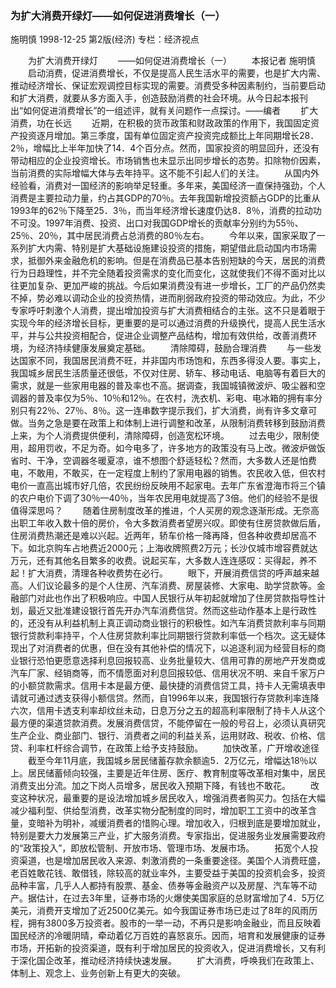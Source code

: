### 为扩大消费开绿灯——如何促进消费增长（一）
施明慎
1998-12-25
第2版(经济)
专栏：经济视点

　　为扩大消费开绿灯
　　——如何促进消费增长（一）
　　本报记者  施明慎
　　启动消费，促进消费增长，不仅是提高人民生活水平的需要，也是扩大内需、推动经济增长、保证宏观调控目标实现的需要。消费受多种因素制约，当前要启动和扩大消费，就要从多方面入手，创造鼓励消费的社会环境。从今日起本报刊出“如何促进消费增长”的一组述评，就有关问题作一点探讨。——编者
　　扩大消费，功在长远
　　近期，在积极的货币政策和财政政策的作用下，我国固定资产投资逐月增加。第三季度，国有单位固定资产投资完成额比上年同期增长28．2％，增幅比上半年加快了14．4个百分点。然而，国家投资的明显回升，还没有带动相应的企业投资增长。市场销售也未显示出同步增长的态势。扣除物价因素，当前消费的实际增幅大体与去年持平。这不能不引起人们的关注。
　　从国内外经验看，消费对一国经济的影响举足轻重。多年来，美国经济一直保持强劲，个人消费是主要拉动力量，约占其GDP的70％。去年我国新增投资额占GDP的比重从1993年的62％下降至25．3％，而当年经济增长速度仍达8．8％，消费的拉动功不可没。1997年消费、投资、出口对我国GDP增长的贡献率分别约为55％、25％、20％，其中居民消费占总消费的80％左右。
　　今年以来，国家采取了一系列扩大内需、特别是扩大基础设施建设投资的措施，期望借此启动国内市场需求，抵御外来金融危机的影响。但是在消费品已基本告别短缺的今天，居民的消费行为日趋理性，并不完全随着投资需求的变化而变化，这就使我们不得不面对比以往更加复杂、更加严峻的挑战。今后如果消费没有进一步增长，工厂的产品仍然卖不掉，势必难以调动企业的投资热情，进而削弱政府投资的带动效应。为此，不少专家呼吁刺激个人消费，提出增加投资与扩大消费相结合的主张。这不只是着眼于实现今年的经济增长目标，更重要的是可以通过消费的升级换代，提高人民生活水平，并与公共投资相配合，促进企业调整产品结构，增加有效供给，改善消费环境，为经济持续健康发展奠定基础。
　　清除障碍，鼓励合理消费
　　与一些发达国家不同，我国居民消费不旺，并非国内市场饱和，东西多得没人要。事实上，我国城乡居民生活质量还很低，不仅对住房、轿车、移动电话、电脑等有着巨大的需求，就是一些家用电器的普及率也不高。据调查，我国城镇微波炉、吸尘器和空调器的普及率仅为5％、10％和12％。在农村，洗衣机、彩电、电冰箱的拥有率分别只有22％、27％、8％。这一连串数字提示我们，扩大消费，尚有许多文章可做。当务之急是要在政策上和体制上进行调整和改革，从限制消费转移到鼓励消费上来，为个人消费提供便利，清除障碍，创造宽松环境。
　　过去电少，限制使用，超用罚收，不足为奇。如今电多了，许多地方的政策没有马上改。微波炉做饭省时、干净，空调器冬暖夏凉，谁不想图个舒适轻松？然而，大多数人还是怕费电，不敢用，不敢买，在一定程度上制约了家用电器的销售。农民收入低，但农村电价一直高出城市好几倍，农民纷纷反映用不起家电。去年广东省澄海市将三个镇的农户电价下调了30％—40％，当年农民用电就提高了3倍。他们的经验不是很值得深思吗？
　　随着住房制度改革的推进，个人买房的观念逐渐形成。无奈高出职工年收入数十倍的房价，令大多数消费者望房兴叹。即使有住房贷款做后盾，住房消费热潮还是难以兴起。近两年，轿车价格一降再降，但各种收费却居高不下。如北京购车占地费近2000元；上海收牌照费2万元；长沙仅城市增容费就达万元，还有其他名目繁多的收费。说起买车，大多数人连连感叹：买得起，养不起！扩大消费，清理各种收费势在必行。
　　眼下，开展消费信贷的呼声越来越高。人们议论最多的是个人住房、汽车消费、房屋装修、大家电、助学贷款等。金融部门对此也作出了积极响应。中国人民银行从年初起就增加了住房贷款指导性计划，最近又批准建设银行首先开办汽车消费信贷。然而这些动作基本上是行政性的，还没有从利益机制上真正调动商业银行的积极性。如汽车消费贷款利率与同期银行贷款利率持平，个人住房贷款利率比同期银行贷款利率低一个档次。这无疑体现出了对消费者的优惠，但在没有其他补偿的情况下，以追逐利润为经营目标的商业银行恐怕更愿意选择利息回报较高、业务批量较大、信用可靠的房地产开发商或汽车厂家、经销商等，而不情愿面对利息回报较低、信用状况不明、来自千家万户的小额贷款需求。信用卡本是最方便、最快捷的消费信贷工具，持卡人无需填表申请就可通过透支获得小额信贷。然而，自1996年以来，我国银行存贷款利率连降六次，信用卡透支利率却纹丝未动，日息万分之五的超高利率限制了持卡人从这个最方便的渠道贷款消费。发展消费信贷，不能停留在一般的号召上，必须认真研究生产企业、商业部门、银行、消费者之间的利益关系，运用财政、税收、价格、信贷、利率杠杆综合调节，在政策上给予支持鼓励。
　　加快改革，广开增收途径
　　截至今年11月底，我国城乡居民储蓄存款余额逾5．2万亿元，增幅达18％以上。居民储蓄倾向较强，主要是近年住房、医疗、教育制度等改革相对集中，居民消费支出分流。加之下岗人员增多，居民收入预期下降，有钱也不敢花。
　　改变这种状况，最重要的是设法增加城乡居民收入，增强消费者购买力。包括在大幅减少福利型、供给型消费，改革实物分配制度的同时，增加职工工资中的改革含量，变暗补为明补，减缓消费者的惜购心理。增加收入，归根到底是要增加就业，特别是要大力发展第三产业，扩大服务消费。专家指出，促进服务业发展需要政府的“政策投入”，即放松管制、开放市场、管理市场、发展市场。
　　拓宽个人投资渠道，也是增加居民收入来源、刺激消费的一条重要途径。美国个人消费旺盛，老百姓敢花钱、敢借钱，除较高的就业率外，主要受益于美国的投资机会多，投资品种丰富，几乎人人都持有股票、基金、债券等金融资产以及房屋、汽车等不动产。据估计，在过去3年里，证券市场的火爆使美国家庭的总财富增加了4．5万亿美元，消费开支增加了近2500亿美元。如今我国证券市场已走过了8年的风雨历程，拥有3800多万投资者。股市的一举一动，不再只是影响金融业，而且反映着国民经济的冷暖阴晴，牵动着亿万百姓的喜怒哀乐。因而，培育和发展健康的证券市场，开拓新的投资渠道，既有利于增加居民的投资收入，促进消费增长，又有利于深化国企改革，推动经济持续快速发展。
　　扩大消费，呼唤我们在政策上、体制上、观念上、业务创新上有更大的突破。
